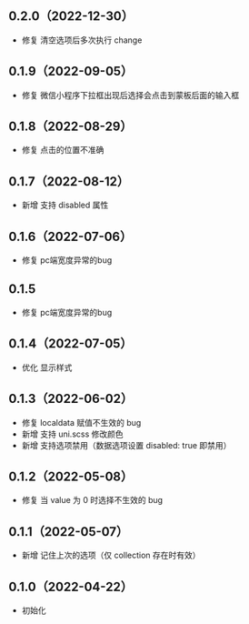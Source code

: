 ## 0.2.0（2022-12-30）
- 修复 清空选项后多次执行 change
## 0.1.9（2022-09-05）
- 修复 微信小程序下拉框出现后选择会点击到蒙板后面的输入框
## 0.1.8（2022-08-29）
- 修复 点击的位置不准确
## 0.1.7（2022-08-12）
- 新增 支持 disabled 属性
## 0.1.6（2022-07-06）
- 修复 pc端宽度异常的bug
## 0.1.5
- 修复 pc端宽度异常的bug
## 0.1.4（2022-07-05）
- 优化 显示样式
## 0.1.3（2022-06-02）
- 修复 localdata 赋值不生效的 bug
- 新增 支持  uni.scss 修改颜色
- 新增 支持选项禁用（数据选项设置 disabled: true 即禁用）
## 0.1.2（2022-05-08）
- 修复 当 value 为 0 时选择不生效的 bug
## 0.1.1（2022-05-07）
- 新增 记住上次的选项（仅 collection 存在时有效）
## 0.1.0（2022-04-22）
- 初始化
